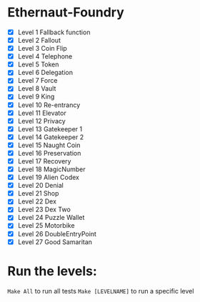 # Ethernaut-Foundry

- [x] Level 1 Fallback function
- [x] Level 2 Fallout
- [x] Level 3 Coin Flip
- [x] Level 4 Telephone
- [x] Level 5 Token
- [x] Level 6 Delegation
- [x] Level 7 Force
- [x] Level 8 Vault
- [x] Level 9 King
- [x] Level 10 Re-entrancy
- [x] Level 11 Elevator
- [x] Level 12 Privacy
- [x] Level 13 Gatekeeper 1
- [x] Level 14 Gatekeeper 2
- [x] Level 15 Naught Coin
- [x] Level 16 Preservation
- [x] Level 17 Recovery
- [x] Level 18 MagicNumber
- [x] Level 19 Alien Codex
- [x] Level 20 Denial
- [x] Level 21 Shop
- [x] Level 22 Dex
- [x] Level 23 Dex Two
- [x] Level 24 Puzzle Wallet
- [x] Level 25 Motorbike
- [x] Level 26 DoubleEntryPoint
- [x] Level 27 Good Samaritan

# Run the levels:
`Make All` to run all tests
`Make [LEVELNAME]` to run a specific level
